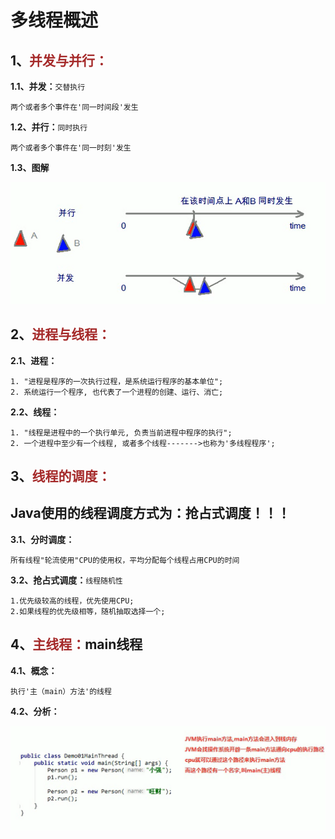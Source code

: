 # 多线程概述

## 1、<span style="color:brown">并发与并行：</span>

**1.1、并发：**`交替执行`

```apl
两个或者多个事件在'同一时间段'发生
```

**1.2、并行：**`同时执行`

```apl
两个或者多个事件在'同一时刻'发生
```

**1.3、图解**

![多线程](https://raw.githubusercontent.com/root-bine/image/main/Typora-image/%E5%B9%B6%E5%8F%91%E4%B8%8E%E5%B9%B6%E8%A1%8C.png)

## 2、<span style="color:brown">进程与线程：</span>

**2.1、进程：**

```apl
1. "进程是程序的一次执行过程，是系统运行程序的基本单位";
2. 系统运行一个程序, 也代表了一个进程的创建、运行、消亡;
```

**2.2、线程：**

```apl
1. "线程是进程中的一个执行单元, 负责当前进程中程序的执行";
2. 一个进程中至少有一个线程, 或者多个线程------->也称为'多线程程序';
```

## 3、<span style="color:brown">线程的调度：</span>

## Java使用的线程调度方式为：抢占式调度！！！

**3.1、分时调度：**

```apl
所有线程"轮流使用"CPU的使用权，平均分配每个线程占用CPU的时间
```

**3.2、抢占式调度：**`线程随机性`

```apl
1.优先级较高的线程，优先使用CPU;
2.如果线程的优先级相等，随机抽取选择一个;
```

## 4、<span style="color:brown">主线程：</span>main线程

**4.1、概念：**

```apl
执行'主（main）方法'的线程
```

**4.2、分析：**

![](https://raw.githubusercontent.com/root-bine/image/main/Typora-image/%E4%B8%BB%E7%BA%BF%E7%A8%8B%E8%A7%A3%E9%87%8A.png)